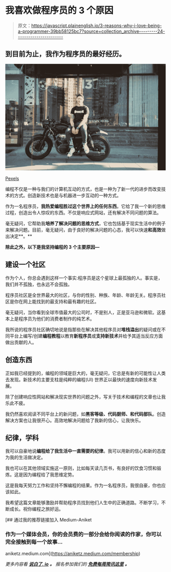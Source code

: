 # 我喜欢做程序员的 3 个原因

> 原文：<https://javascript.plainenglish.io/3-reasons-why-i-love-being-a-programmer-39bb58125bc7?source=collection_archive---------24----------------------->

## 到目前为止，我作为程序员的最好经历。

![](img/b83dfd5ce1b177cb51a2f4d37a929acb.png)

[Pexels](https://www.pexels.com/photo/man-sitting-on-motorcycle-1238942/)

编程不仅是一种与我们的计算机互动的方式，也是一种为了新一代的进步而改变技术的方式。创造新技术也是与机器进一步互动的一种方式。

作为一名程序员，**我热爱编程胜过这个世界上的任何东西**。它给了我一个新的思维过程，创造出令人惊叹的东西。不仅是响应式网站，还有解决不同问题的算法。

毫无疑问，它帮助我**培养了解决问题的思维方式**，它也包括基于现实生活中的例子来解决问题。目前，毫无疑问，由于良好的解决问题的心态，我可以快速**和高效**做出决定**。**

**除此之外，以下是我坚持编程的 3 个主要原因—**

## 建设一个社区

作为个人，你总会遇到这样一个事实:程序员是这个星球上最孤独的人。事实是，我们并不孤独，也永远不会孤独。

程序员社区是全世界最大的社区，与你的性别、种族、年龄、年龄无关。程序员社区是你在网上能找到的最支持和最有趣的社区。

毫无疑问，当你看到全球市值最大的公司时，不是别人，正是亚马逊和微软。这基本上是程序员为他们的消费者制作的纯艺术。

我所说的程序员社区确切地说是指那些在解决其他程序员对**堆栈溢出**的疑问或在不同平台上编写/创建**编程教程**以教育**新程序员**或**支持新技术**并给予其适当反应方面做出贡献的人。

## 创造东西

正如我已经提到的，编程的领域是巨大的，毫无疑问，它总是有新的可能性让人类去发现。新技术的主要支柱是纯粹的编程(UI) 世界正以最快的速度向新技术发展。

除了创建响应性网站和解决现实世界的问题之外，写关于技术和编程的文章也让我乐此不疲。

我仍然喜欢阅读不同平台上的新问题，如**黑客等级、代码厨师、**和**代码部队**。创造解决方案也让我很开心。高效地解决问题给了我新的信心，让我快乐。

## 纪律，学科

我可以自豪地说**编程给了我生活中一直需要的纪律**。我可以用新的信心和新的态度为我的生活做决定。

我也可以在其他领域实施这一原则，比如每天读几页书，有良好的饮食习惯和锻炼。这是因为编程给了我思维定势。

这是我每天努力工作和坚持不懈编程的结果。作为一名程序员，我很自豪，你也应该如此。

我希望这篇文章能够激励并帮助程序员找到他们人生中的正确道路。不断学习，不断成长。祝你编程之旅好运。

[](https://aniketz.medium.com/membership) [## 通过我的推荐链接加入 Medium-Aniket

### 作为一个媒体会员，你的会员费的一部分会给你阅读的作家，你可以完全接触到每一个故事…

aniketz.medium.com](https://aniketz.medium.com/membership) 

*更多内容看* [***说白了. io***](http://plainenglish.io/) ***。*** *报名参加我们的* [***免费每周简讯这里***](http://newsletter.plainenglish.io/) ***。***